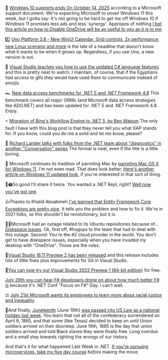 🏁 [Windows 10 supports ends On October 14, 2025](https://www.thurrott.com/windows/windows-10/251736/windows-10-support-ends-on-october-14-2025) according to a Microsoft support document. We're expecting Microsoft to unveil Windows 11 this week, but I gotta say: It's not going to be hard to get me off Windows 10 if Windows 11 promises less ads and less 'synergy'. Appropos of nothing [I bet this article on how to Disable OneDrive will be as useful to you as it is to me](https://www.howtogeek.com/225973/how-to-disable-onedrive-and-remove-it-from-file-explorer-on-windows-10/).

1️⃣ [Uno Platform 3.8 - New WinUI Calendar, Grid controls, 2x performance, new Linux scenario and more](https://platform.uno/blog/uno-platform-3-8-new-winui-calendar-grid-controls-2x-performance-new-linux-scenario-and-more/) is the tale of a headline that doesn't know what it wants to be when it grows up. Regardless, if you use Uno, a new version is out.

🔺 [Visual Studio teaches you how to use the updated C# language features](https://twitter.com/DennisCode/status/1403902572545462273) and this is pretty neat to watch.  I maintain, of course, that if the Egyptians had access to gifs they would have used them to communicate instead of emojis.

🏎 [New data access benchmarks for .NET 5 and .NET Framework 4.8](https://github.com/FransBouma/RawDataAccessBencher/blob/master/Results/20210615_netfx.txt) This benchmark covers all major ORMs (and Microsoft data access strategies like ADO.NET) and has been updated for .NET 5 and .NET Framework 4.8. Enjoy.

⚡ [Migration of Bing's Workflow Engine to .NET 5, by Ben Watson](https://devblogs.microsoft.com/dotnet/migration-of-bings-workflow-engine-to-net-5/) The only fault I have with this blog post is that they never tell you what XAP stands for.  If you know, could you do me a solid and let *me* know, please?

🤼 [Richard Lander talks  with folks from the .NET team about "diagnostics" in another "Conversation" series](https://devblogs.microsoft.com/dotnet/conversation-about-diagnostics/) The format is neat, even if the title is a little boring.  

🦜 Microsoft continues its tradition of parroting Mac by [parroting Mac OS X for Windows 11](https://twitter.com/daveaglick/status/1404842302506422275?s=20). I'm not even mad. That does look better. [Here's another article on Windows 11 updated look](https://petri.com/walking-through-windows-11), if you're interested in that sort of thing.

📖🖨So good I'll share it twice. You wanted a .NET Repl, right? [Well now you've got one](https://www.hanselman.com/blog/dotnet-repl).

👍Thanks to Khalid Abuakmeh [I've learned that Entity Framework Core Exceptions are pretty nice](https://twitter.com/buhakmeh/status/1405165761962840064?s=20). It tells you the problem and how to fix it.  We're in 2021 folks, so this shouldn't be revolutionary, but it is.

🚫🌌Microsoft had an outage related to its Ubuntu repositories because of... [Diskspace issues](https://twitter.com/nixcraft/status/1405483187975819264). Ok, first off, #hugops to the team that had to deal with this outage. Second: You're the #2 cloud provider in the world.  You don't get to have diskspace issues, especially when you have invaded my desktop with "OneDrive". Those are the rules.

📢[Visual Studio 16.11 Preview 2 has been released](https://devblogs.microsoft.com/visualstudio/visual-studio-2019-16-11-preview-2/) and this release includes lots of little fixes plus improvements for Git in Visual Studio.

📢[You can now try out Visual Studio 2022 Preview 1 (64-bit edition)](https://twitter.com/VisualStudio/status/1405608731124056066) for free.

[July 29th you can hear F# developers drone on about how much better F# is](https://twitter.com/dotnetfdn/status/1405883247641378818) because it's .NET Conf "Focus on F#" Day. I can't wait.

⚖ [July 21st Microsoft wants its employees to learn more about racial justice and inequality](https://twitter.com/Microsoft/status/1406280628958642180?s=20).

🥳And finally, [Juneteenth](https://en.wikipedia.org/wiki/Juneteenth) (June 19th) [was passed into US Law as a national holiday last week](https://abcnews.go.com/Politics/juneteenth-national-holiday-now/story?id=78361064). You learn that not all of the confederacy surrendered on April 9, 1865, and that some (like Texas) decided to keep on until Union soldiers arrived on their doorstep.  June 19th, 1865 is the day that union soldiers arrived and told Black slaves they were finally free. Long overdue and a small step towards righting the wrongs of our history.

And that's it for what happened Last Week in .NET.  [If you're pursuing microservices, take my five day course](https://movetomicro.services) _before_ making the move.


